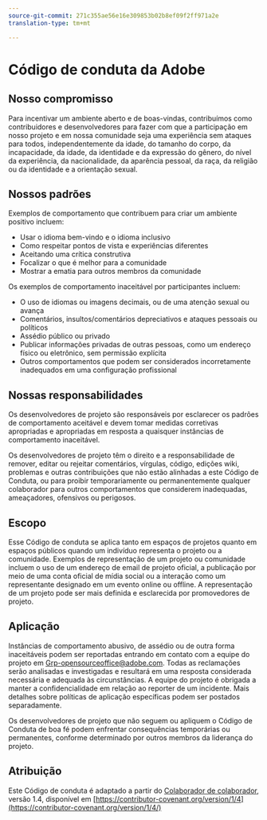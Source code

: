 ```yaml
---
source-git-commit: 271c355ae56e16e309853b02b8ef09f2ff971a2e
translation-type: tm+mt

---
```

# Código de conduta da Adobe

## Nosso compromisso

Para incentivar um ambiente aberto e de boas-vindas, contribuímos como
contribuidores e desenvolvedores para fazer com que a participação em nosso projeto e
em nossa comunidade seja uma experiência sem ataques para todos, independentemente da idade, do tamanho do corpo,
da incapacidade, da idade, da identidade e da expressão do gênero, do nível da experiência,
da nacionalidade, da aparência pessoal, da raça, da religião ou da identidade e a orientação sexual.

## Nossos padrões

Exemplos de comportamento que contribuem para criar um ambiente
positivo incluem:

* Usar o idioma bem-vindo e o idioma inclusivo
* Como respeitar pontos de vista e experiências diferentes
* Aceitando uma crítica construtiva
* Focalizar o que é melhor para a comunidade
* Mostrar a ematia para outros membros da comunidade

Os exemplos de comportamento inaceitável por participantes incluem:

* O uso de idiomas ou imagens decimais, ou de uma atenção sexual ou
avança
* Comentários, insultos/comentários depreciativos e ataques pessoais ou políticos
* Assédio público ou privado
* Publicar informações privadas de outras pessoas, como um endereço físico ou eletrônico,
sem permissão explícita
* Outros comportamentos que podem ser considerados incorretamente inadequados em uma configuração profissional

## Nossas responsabilidades

Os desenvolvedores de projeto são responsáveis por esclarecer os padrões de comportamento aceitável
e devem tomar medidas corretivas apropriadas e apropriadas em
resposta a quaisquer instâncias de comportamento inaceitável.

Os desenvolvedores de projeto têm o direito e a responsabilidade de remover, editar ou rejeitar comentários, vírgulas, código, edições wiki, problemas e outras contribuições
que não estão alinhadas a este Código de Conduta, ou para proibir temporariamente ou
permanentemente qualquer colaborador para outros comportamentos que considerem inadequadas,
ameaçadores, ofensivos ou perigosos.

## Escopo

Esse Código de conduta se aplica tanto em espaços de projetos quanto em espaços
públicos quando um indivíduo representa o projeto ou a comunidade. Exemplos de
representação de um projeto ou comunidade incluem o uso de um endereço de email de projeto oficial, a publicação por meio de uma conta oficial de mídia social ou a interação como um representante designado
em um evento online ou offline. A representação de um projeto pode ser
mais definida e esclarecida por promovedores de projeto.

## Aplicação

Instâncias de comportamento abusivo, de assédio ou de outra forma inaceitáveis podem ser
reportadas entrando em contato com a equipe do projeto em Grp-opensourceoffice@adobe.com. Todas
as reclamações serão analisadas e investigadas e resultará em uma resposta considerada necessária e adequada às circunstâncias. A equipe do projeto é
obrigada a manter a confidencialidade em relação ao reporter de um incidente.
Mais detalhes sobre políticas de aplicação específicas podem ser postados separadamente.

Os desenvolvedores de projeto que não seguem ou apliquem o Código de Conduta de boa
fé podem enfrentar consequências temporárias ou permanentes, conforme determinado por outros
membros da liderança do projeto.

## Atribuição

Este Código de conduta é adaptado a partir do [Colaborador de colaborador](https://contributor-covenant.org), versão 1.4,
disponível em [https://contributor-covenant.org/version/1/4](https://contributor-covenant.org/version/1/4/)
